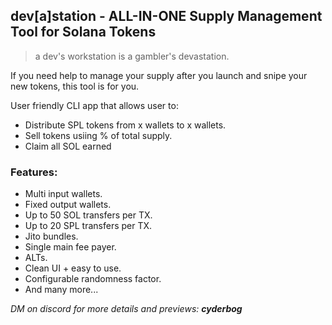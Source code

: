 ## dev[a]station - ALL-IN-ONE Supply Management Tool for Solana Tokens
> a dev's workstation is a gambler's devastation.
> 
If you need help to manage your supply after you launch and snipe your new tokens, this tool is for you.

User friendly CLI app that allows user to:

* Distribute SPL tokens from x wallets to x wallets.
* Sell tokens usiing % of total supply.
* Claim all SOL earned

### Features:  
  * Multi input wallets.
  * Fixed output wallets.
  * Up to 50 SOL transfers per TX.
  * Up to 20 SPL transfers per TX.
  * Jito bundles.
  * Single main fee payer.
  * ALTs.
  * Clean UI + easy to use.
  * Configurable randomness factor.
  * And many more...


*DM on discord for more details and previews: **cyderbog***
